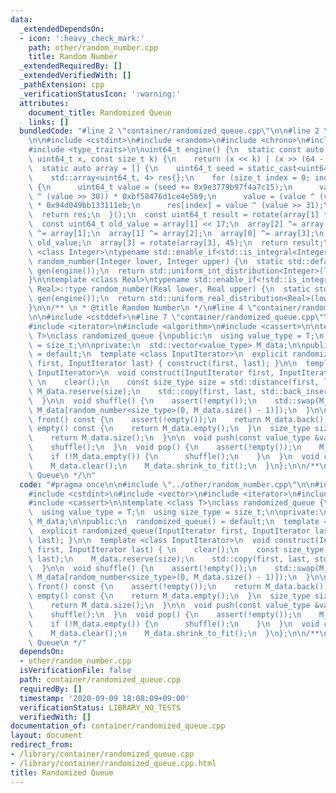 ```yaml
---
data:
  _extendedDependsOn:
  - icon: ':heavy_check_mark:'
    path: other/random_number.cpp
    title: Random Number
  _extendedRequiredBy: []
  _extendedVerifiedWith: []
  _pathExtension: cpp
  _verificationStatusIcon: ':warning:'
  attributes:
    document_title: Randomized Queue
    links: []
  bundledCode: "#line 2 \"container/randomized_queue.cpp\"\n\n#line 2 \"other/random_number.cpp\"\
    \n\n#include <cstdint>\n#include <random>\n#include <chrono>\n#include <array>\n\
    #include <type_traits>\n\nuint64_t engine() {\n  static const auto rotate = [](const\
    \ uint64_t x, const size_t k) {\n    return (x << k) | (x >> (64 - k));\n  };\n\
    \  static auto array = [] {\n    uint64_t seed = static_cast<uint64_t>(std::chrono::system_clock::now().time_since_epoch().count());\n\
    \    std::array<uint64_t, 4> res{};\n    for (size_t index = 0; index < 4; index++)\
    \ {\n      uint64_t value = (seed += 0x9e3779b97f4a7c15);\n      value = (value\
    \ ^ (value >> 30)) * 0xbf58476d1ce4e5b9;\n      value = (value ^ (value >> 27))\
    \ * 0x94d049bb133111eb;\n      res[index] = value ^ (value >> 31);\n    }\n  \
    \  return res;\n  }();\n  const uint64_t result = rotate(array[1] * 5, 7) * 9;\n\
    \  const uint64_t old_value = array[1] << 17;\n  array[2] ^= array[0];\n  array[3]\
    \ ^= array[1];\n  array[1] ^= array[2];\n  array[0] ^= array[3];\n  array[2] ^=\
    \ old_value;\n  array[3] = rotate(array[3], 45);\n  return result;\n}\n\ntemplate\
    \ <class Integer>\ntypename std::enable_if<std::is_integral<Integer>::value, Integer>::type\
    \ random_number(Integer lower, Integer upper) {\n  static std::default_random_engine\
    \ gen(engine());\n  return std::uniform_int_distribution<Integer>(lower, upper)(gen);\n\
    }\n\ntemplate <class Real>\ntypename std::enable_if<!std::is_integral<Real>::value,\
    \ Real>::type random_number(Real lower, Real upper) {\n  static std::default_random_engine\
    \ gen(engine());\n  return std::uniform_real_distribution<Real>(lower, upper)(gen);\n\
    }\n\n/** \n * @title Random Number\n */\n#line 4 \"container/randomized_queue.cpp\"\
    \n\n#include <cstddef>\n#line 7 \"container/randomized_queue.cpp\"\n#include <vector>\n\
    #include <iterator>\n#include <algorithm>\n#include <cassert>\n\ntemplate <class\
    \ T>\nclass randomized_queue {\npublic:\n  using value_type = T;\n  using size_type\
    \ = size_t;\n\nprivate:\n  std::vector<value_type> M_data;\n\npublic:\n  randomized_queue()\
    \ = default;\n  template <class InputIterator>\n  explicit randomized_queue(InputIterator\
    \ first, InputIterator last) { construct(first, last); }\n\n  template <class\
    \ InputIterator>\n  void construct(InputIterator first, InputIterator last) {\
    \ \n    clear();\n    const size_type size = std::distance(first, last);\n   \
    \ M_data.reserve(size);\n    std::copy(first, last, std::back_inserter(M_data));\n\
    \  }\n\n  void shuffle() {\n    assert(!empty());\n    std::swap(M_data.back(),\
    \ M_data[random_number<size_type>(0, M_data.size() - 1)]);\n  }\n\n  value_type\
    \ front() const {\n    assert(!empty());\n    return M_data.back();\n  }\n  bool\
    \ empty() const {\n    return M_data.empty();\n  }\n  size_type size() const {\n\
    \    return M_data.size();\n  }\n\n  void push(const value_type &val) {\n    M_data.push_back(val);\n\
    \    shuffle();\n  }\n  void pop() {\n    assert(!empty());\n    M_data.pop_back();\n\
    \    if (!M_data.empty()) {\n      shuffle();\n    }\n  }\n  void clear() {\n\
    \    M_data.clear();\n    M_data.shrink_to_fit();\n  }\n};\n\n/**\n * @title Randomized\
    \ Queue\n */\n"
  code: "#pragma once\n\n#include \"../other/random_number.cpp\"\n\n#include <cstddef>\n\
    #include <cstdint>\n#include <vector>\n#include <iterator>\n#include <algorithm>\n\
    #include <cassert>\n\ntemplate <class T>\nclass randomized_queue {\npublic:\n\
    \  using value_type = T;\n  using size_type = size_t;\n\nprivate:\n  std::vector<value_type>\
    \ M_data;\n\npublic:\n  randomized_queue() = default;\n  template <class InputIterator>\n\
    \  explicit randomized_queue(InputIterator first, InputIterator last) { construct(first,\
    \ last); }\n\n  template <class InputIterator>\n  void construct(InputIterator\
    \ first, InputIterator last) { \n    clear();\n    const size_type size = std::distance(first,\
    \ last);\n    M_data.reserve(size);\n    std::copy(first, last, std::back_inserter(M_data));\n\
    \  }\n\n  void shuffle() {\n    assert(!empty());\n    std::swap(M_data.back(),\
    \ M_data[random_number<size_type>(0, M_data.size() - 1)]);\n  }\n\n  value_type\
    \ front() const {\n    assert(!empty());\n    return M_data.back();\n  }\n  bool\
    \ empty() const {\n    return M_data.empty();\n  }\n  size_type size() const {\n\
    \    return M_data.size();\n  }\n\n  void push(const value_type &val) {\n    M_data.push_back(val);\n\
    \    shuffle();\n  }\n  void pop() {\n    assert(!empty());\n    M_data.pop_back();\n\
    \    if (!M_data.empty()) {\n      shuffle();\n    }\n  }\n  void clear() {\n\
    \    M_data.clear();\n    M_data.shrink_to_fit();\n  }\n};\n\n/**\n * @title Randomized\
    \ Queue\n */"
  dependsOn:
  - other/random_number.cpp
  isVerificationFile: false
  path: container/randomized_queue.cpp
  requiredBy: []
  timestamp: '2020-09-09 18:08:09+09:00'
  verificationStatus: LIBRARY_NO_TESTS
  verifiedWith: []
documentation_of: container/randomized_queue.cpp
layout: document
redirect_from:
- /library/container/randomized_queue.cpp
- /library/container/randomized_queue.cpp.html
title: Randomized Queue
---
```

